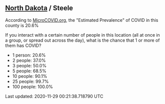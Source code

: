 
## [North Dakota](/united-states/north-dakota) / Steele

According to [MicroCOVID.org](http://microcovid.org),
the "Estimated Prevalence" of COVID in this county is 20.6%

If you interact with a certain number of people in this location
(all at once in a group, or spread out across the day), what is the chance that
1 or more of them has COVID?

- 1 person: 20.6%
- 2 people: 37.0%
- 3 people: 50.0%
- 5 people: 68.5%
- 10 people: 90.1%
- 25 people: 99.7%
- 100 people: 100.0%

Last updated: 2020-11-29 00:21:38.718790 UTC
